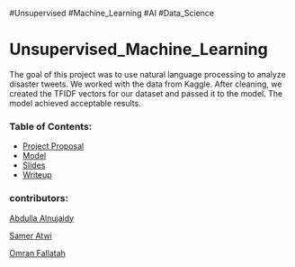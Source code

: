 #Unsupervised #Machine_Learning #AI #Data_Science

# Unsupervised_Machine_Learning


The goal of this project was to use natural language processing to analyze disaster tweets. We worked with the data from Kaggle. After cleaning, we created the TFIDF vectors for our dataset and passed it to the model. The model achieved acceptable results.  


### Table of Contents:

-   [Project Proposal](Proposal.ipynb)
-   [Model](NLP_PROJECT.ipynb)
-   [Slides](Unsupervised_project.pdf)
-   [Writeup](Writeup.md)


### contributors:

[Abdulla Alnujaidy](https://github.com/hush9)

[Samer Atwi](https://github.com/SamerAtwi)

[Omran Fallatah](https://github.com/omran302)
